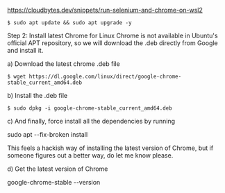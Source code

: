 
https://cloudbytes.dev/snippets/run-selenium-and-chrome-on-wsl2

```
$ sudo apt update && sudo apt upgrade -y
```


Step 2: Install latest Chrome for Linux
Chrome is not available in Ubuntu's official APT repository, so we will download the .deb directly from Google and install it.

a) Download the latest chrome .deb file

```
$ wget https://dl.google.com/linux/direct/google-chrome-stable_current_amd64.deb
```

b) Install the .deb file

```
$ sudo dpkg -i google-chrome-stable_current_amd64.deb
```


c) And finally, force install all the dependencies by running

sudo apt --fix-broken install


This feels a hackish way of installing the latest version of Chrome, but if someone figures out a better way, do let me know please.

d) Get the latest version of Chrome

google-chrome-stable --version
